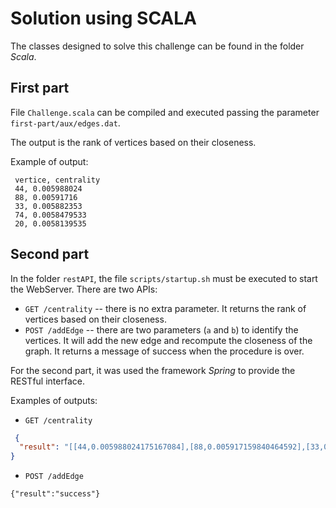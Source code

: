 # Solution using SCALA

The classes designed to solve this challenge can be found in the folder *Scala*.


## First part

File `Challenge.scala` can be compiled and executed passing the parameter `first-part/aux/edges.dat`. 

The output is the rank of vertices based on their closeness.

Example of output:

``` 
 vertice, centrality
 44, 0.005988024
 88, 0.00591716
 33, 0.005882353
 74, 0.0058479533
 20, 0.0058139535
```

## Second part

In the folder `restAPI`, the file `scripts/startup.sh` must be executed to start the WebServer. 
There are two APIs: 

 * `GET /centrality` -- there is no extra parameter. It returns the rank of vertices based on their closeness.
 * `POST /addEdge` -- there are two parameters (`a` and `b`) to identify the vertices. It will add the new edge and recompute the closeness of the graph. It returns a message of success when the procedure is over.

For the second part, it was used the framework *Spring* to provide the RESTful interface.

Examples of outputs:

 * `GET /centrality`
```json
 {
  "result": "[[44,0.005988024175167084],[88,0.005917159840464592],[33,0.0058823530562222],[74,0.005847953259944916],[20,0.0058139534667134285],[51,0.0058139534667134285],[5,0.005780346691608429],[89,0.005747126415371895],[76,0.005747126415371895],[28,0.0057142856530845165],[73,0.0057142856530845165],[98,0.0057142856530845165],[82,0.0057142856530845165],[57,0.0057142856530845165],[35,0.005681818351149559],[92,0.005649717524647713],[9,0.005649717524647713],[99,0.005649717524647713],[62,0.005649717524647713],[69,0.005649717524647713],[8,0.00561797758564353],[1,0.00561797758564353],[29,0.00561797758564353],[54,0.00561797758564353],[47,0.00561797758564353],[37,0.00561797758564353],[66,0.005586592014878988],[67,0.005586592014878988],[78,0.005586592014878988],[90,0.005586592014878988],[15,0.005586592014878988],[95,0.005586592014878988],[97,0.0055555556900799274],[3,0.0055555556900799274],[41,0.0055555556900799274],[65,0.0055555556900799274],[4,0.0055555556900799274],[10,0.0055555556900799274],[12,0.0055555556900799274],[26,0.0055555556900799274],[48,0.0055555556900799274],[93,0.005524862091988325],[31,0.005524862091988325],[75,0.005524862091988325],[13,0.005524862091988325],[50,0.005524862091988325],[86,0.005494505632668734],[23,0.005494505632668734],[42,0.005494505632668734],[46,0.005494505632668734],[45,0.005494505632668734],[55,0.005494505632668734],[52,0.005464480724185705],[79,0.005464480724185705],[18,0.005464480724185705],[39,0.005464480724185705],[22,0.005434782709926367],[59,0.005434782709926367],[84,0.005434782709926367],[0,0.005434782709926367],[38,0.005434782709926367],[64,0.005434782709926367],[27,0.0054054055362939835],[63,0.0054054055362939835],[24,0.0054054055362939835],[34,0.0054054055362939835],[77,0.0054054055362939835],[14,0.005376344081014395],[58,0.005376344081014395],[81,0.005376344081014395],[49,0.005376344081014395],[36,0.005376344081014395],[40,0.005347593687474728],[91,0.005319148767739534],[17,0.005319148767739534],[2,0.005319148767739534],[53,0.005319148767739534],[60,0.005291005130857229],[16,0.005291005130857229],[70,0.005263158120214939],[32,0.0052083334885537624],[6,0.0052083334885537624],[83,0.005154639016836882],[68,0.005154639016836882],[72,0.0051282052882015705],[96,0.005102040711790323],[85,0.005102040711790323],[80,0.005102040711790323],[56,0.005076142027974129],[30,0.005076142027974129],[7,0.005076142027974129],[87,0.005050505045801401],[43,0.005025125574320555],[11,0.005025125574320555],[94,0.004975124262273312],[21,0.004926108289510012],[61,0.004854368977248669],[25,0.004854368977248669],[71,0.0047846888191998005],[19,0.004672897048294544]]"
}
```

 * `POST /addEdge`
 
 ```
 {"result":"success"}
 ```


